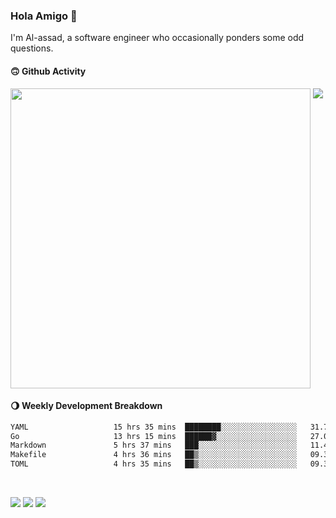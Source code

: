 ### Hola Amigo 🤣   

I'm Al-assad, a software engineer who occasionally ponders some odd questions.  
 
#### 🙃 Github Activity 
<div>
  <img src="https://github-readme-stats.vercel.app/api?username=al-assad&show_icons=true" align="top" style="display: inline-block;" width="480"/>
  <img src="https://github-readme-stats.vercel.app/api/top-langs/?username=al-assad&hide=css,html&langs_count=8&layout=compact" align="top" style="display: inline-block;"/>
</div>

#### 🌖 Weekly Development Breakdown
<!--START_SECTION:waka-->

```txt
YAML                   15 hrs 35 mins  ████████░░░░░░░░░░░░░░░░░   31.74 %
Go                     13 hrs 15 mins  ██████▓░░░░░░░░░░░░░░░░░░   27.00 %
Markdown               5 hrs 37 mins   ███░░░░░░░░░░░░░░░░░░░░░░   11.45 %
Makefile               4 hrs 36 mins   ██▒░░░░░░░░░░░░░░░░░░░░░░   09.36 %
TOML                   4 hrs 35 mins   ██▒░░░░░░░░░░░░░░░░░░░░░░   09.35 %
```

<!--END_SECTION:waka-->

<br>

<a href="https://twitter.com/Alassad_dev"><img src="https://img.shields.io/badge/Twitter-@Alassad__dev-blue?style=flat&logo=twitter" /></a>
<a href="https://t.me/alassad_dev"><img src="https://img.shields.io/badge/Telegram-@alassad__dev-orange?style=flat&logo=telegram" /></a>
<a href="https://al-assad.github.io"><img src="https://img.shields.io/badge/Blogs-Linying_Assad's_Blog-yellow?style=flat&logo=github" /></a>

